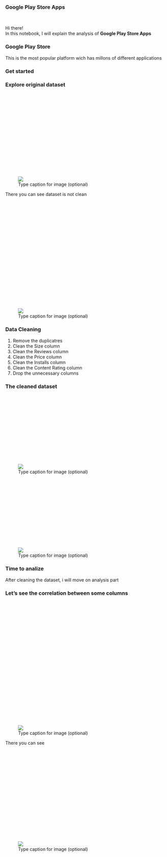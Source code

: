 <div class="section-inner sectionLayout--insetColumn"><h3 name="878b" class="graf graf--h3 graf--leading graf--title" data-testid="editorTitleParagraph">Google Play Store&nbsp;Apps</h3><p data-testid="editorParagraphText" name="6406" class="graf graf--p graf--empty graf-after--h3"><br></p><p data-testid="editorParagraphText" name="94f6" class="graf graf--p graf-after--p">Hi there!<br>In this notebook, I will explain the analysis of <strong class="markup--strong markup--p-strong">Google Play Store Apps</strong></p><h3 data-testid="editorHeadingText" name="3ca3" class="graf graf--h3 graf-after--p"><strong class="markup--strong markup--h3-strong">Google Play&nbsp;Store</strong></h3><p data-testid="editorParagraphText" name="23bf" class="graf graf--p graf-after--h3">This is the most popular platform wich has millons of different applications</p><h3 data-testid="editorHeadingText" name="64af" class="graf graf--h3 graf-after--p">Get started</h3><h3 data-testid="editorHeadingText" name="0f3d" class="graf graf--h3 graf-after--h3"><strong class="markup--strong markup--h3-strong">Explore original&nbsp;dataset</strong></h3><figure tabindex="0" contenteditable="false" name="ce52" class="graf graf--figure is-defaultValue graf-after--h3"><div class="aspectRatioPlaceholder is-locked" style="max-width: 700px; max-height: 432px;"><div class="aspectRatioPlaceholder-fill" style="padding-bottom: 61.7%;"></div><img class="graf-image" data-image-id="1*q2ei-Lr4Jf0bxuhnC0H2sA.png" data-width="1087" data-height="671" src="https://cdn-images-1.medium.com/max/640/1*q2ei-Lr4Jf0bxuhnC0H2sA.png"><div class="crosshair u-ignoreBlock"></div></div><figcaption class="imageCaption" contenteditable="true" data-default-value="Type caption for image (optional)"><span class="defaultValue">Type caption for image (optional)</span><br></figcaption></figure><p data-testid="editorParagraphText" name="60c0" class="graf graf--p graf-after--figure">There you can see dataset is not clean</p><figure tabindex="0" contenteditable="false" data-testid="editorImageParagraph" name="65ef" class="graf graf--figure is-defaultValue graf-after--p"><div class="aspectRatioPlaceholder is-locked" style="max-width: 538px; max-height: 425px;"><div class="aspectRatioPlaceholder-fill" style="padding-bottom: 79%;"></div><img class="graf-image" data-image-id="1*fzdYfIH2rKmmv6AyX7lkHA.png" data-width="538" data-height="425" src="https://cdn-images-1.medium.com/max/640/1*fzdYfIH2rKmmv6AyX7lkHA.png" data-delayed-src="https://cdn-images-1.medium.com/max/640/1*fzdYfIH2rKmmv6AyX7lkHA.png"><div class="crosshair u-ignoreBlock"></div></div><figcaption class="imageCaption" contenteditable="true" data-default-value="Type caption for image (optional)"><span class="defaultValue">Type caption for image (optional)</span><br></figcaption></figure><h3 data-testid="editorHeadingText" name="e1b8" class="graf graf--h3 graf-after--figure">Data Cleaning</h3><ol class="postList"><li data-testid="editorParagraphText" name="4701" class="graf graf--li graf-after--h3">Remove the duplicatres</li><li data-testid="editorParagraphText" name="d110" class="graf graf--li graf-after--li">Clean the Size column</li><li data-testid="editorParagraphText" name="02fe" class="graf graf--li graf-after--li">Clean the Reviews column</li><li data-testid="editorParagraphText" name="b271" class="graf graf--li graf-after--li">Clean the Price column</li><li data-testid="editorParagraphText" name="7df9" class="graf graf--li graf-after--li">Clean the Installs column</li><li data-testid="editorParagraphText" name="d8f0" class="graf graf--li graf-after--li">Clean the Content Rating column</li><li data-testid="editorParagraphText" name="0d94" class="graf graf--li graf-after--li">Drop the unnecessary columns</li></ol><h3 data-testid="editorHeadingText" name="9a13" class="graf graf--h3 graf-after--li">The cleaned&nbsp;dataset</h3><figure tabindex="0" contenteditable="false" data-testid="editorImageParagraph" name="a947" class="graf graf--figure is-defaultValue graf-after--h3"><div class="aspectRatioPlaceholder is-locked" style="max-width: 700px; max-height: 359px;"><div class="aspectRatioPlaceholder-fill" style="padding-bottom: 51.300000000000004%;"></div><img class="graf-image" data-image-id="1*2Cfh12qxcDpl7Mled1aN6A.png" data-width="978" data-height="502" src="https://cdn-images-1.medium.com/max/640/1*2Cfh12qxcDpl7Mled1aN6A.png" data-delayed-src="https://cdn-images-1.medium.com/max/640/1*2Cfh12qxcDpl7Mled1aN6A.png"><div class="crosshair u-ignoreBlock"></div></div><figcaption class="imageCaption" contenteditable="true" data-default-value="Type caption for image (optional)"><span class="defaultValue">Type caption for image (optional)</span><br></figcaption></figure><p data-testid="editorParagraphText" name="c269" class="graf graf--p graf--empty graf-after--figure" data-scroll="native"><br></p><figure tabindex="0" contenteditable="false" data-testid="editorImageParagraph" name="4f48" class="graf graf--figure is-defaultValue graf-after--p"><div class="aspectRatioPlaceholder is-locked" style="max-width: 700px; max-height: 304px;"><div class="aspectRatioPlaceholder-fill" style="padding-bottom: 43.4%;"></div><img class="graf-image" data-image-id="1*TVFuvJPXw31QhJ6T99vZtw.png" data-width="1463" data-height="635" src="https://cdn-images-1.medium.com/max/640/1*TVFuvJPXw31QhJ6T99vZtw.png" data-delayed-src="https://cdn-images-1.medium.com/max/640/1*TVFuvJPXw31QhJ6T99vZtw.png"><div class="crosshair u-ignoreBlock"></div></div><figcaption class="imageCaption" contenteditable="true" data-default-value="Type caption for image (optional)"><span class="defaultValue">Type caption for image (optional)</span><br></figcaption></figure><h3 data-testid="editorHeadingText" name="7a04" class="graf graf--h3 graf-after--figure">Time to&nbsp;analize</h3><p data-testid="editorParagraphText" name="0f43" class="graf graf--p graf-after--h3">After cleaning the dataset, i will move on analysis part</p><h3 data-testid="editorHeadingText" name="0e79" class="graf graf--h3 graf-after--p">Let’s see the correlation between some&nbsp;columns</h3><figure tabindex="0" contenteditable="false" data-testid="editorImageParagraph" name="c6e7" class="graf graf--figure is-defaultValue graf-after--h3"><div class="aspectRatioPlaceholder is-locked" style="max-width: 700px; max-height: 641px;"><div class="aspectRatioPlaceholder-fill" style="padding-bottom: 91.60000000000001%;"></div><img class="graf-image" data-image-id="1*y1y-eiRcwyPj9WjN3aieKQ.png" data-width="714" data-height="654" src="https://cdn-images-1.medium.com/max/640/1*y1y-eiRcwyPj9WjN3aieKQ.png" data-delayed-src="https://cdn-images-1.medium.com/max/640/1*y1y-eiRcwyPj9WjN3aieKQ.png"><div class="crosshair u-ignoreBlock"></div></div><figcaption class="imageCaption" contenteditable="true" data-default-value="Type caption for image (optional)"><span class="defaultValue">Type caption for image (optional)</span><br></figcaption></figure><p data-testid="editorParagraphText" name="e155" class="graf graf--p is-selected graf-after--figure">There you can see&nbsp;</p><figure tabindex="0" contenteditable="false" data-testid="editorImageParagraph" name="5684" class="graf graf--figure is-defaultValue graf-after--p"><div class="aspectRatioPlaceholder is-locked" style="max-width: 700px; max-height: 471px;"><div class="aspectRatioPlaceholder-fill" style="padding-bottom: 67.30000000000001%;"></div><img class="graf-image" data-image-id="1*AXoMHrzS2a2bEJX86rwVPQ.png" data-width="1137" data-height="765" src="https://cdn-images-1.medium.com/max/640/1*AXoMHrzS2a2bEJX86rwVPQ.png" data-delayed-src="https://cdn-images-1.medium.com/max/640/1*AXoMHrzS2a2bEJX86rwVPQ.png"><div class="crosshair u-ignoreBlock"></div></div><figcaption class="imageCaption" contenteditable="true" data-default-value="Type caption for image (optional)"><span class="defaultValue">Type caption for image (optional)</span><br></figcaption></figure><p data-testid="editorParagraphText" name="3954" class="graf graf--p graf--empty graf-after--figure" data-scroll="native"><br></p><p data-testid="editorParagraphText" name="e303" class="graf graf--p graf--empty graf-after--p" data-scroll="native"><br></p><p data-testid="editorParagraphText" name="f3c6" class="graf graf--p graf--empty graf-after--p" data-scroll="native"><br></p><p name="954c" class="graf graf--p graf--empty graf-after--p graf--trailing" data-scroll="native" data-testid="editorParagraphText"><br></p></div>